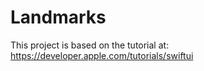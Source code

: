 # Landmarks

This project is based on the tutorial at: https://developer.apple.com/tutorials/swiftui
